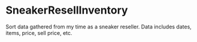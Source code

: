 # SneakerResellInventory
Sort data gathered from my time as a sneaker reseller. Data includes dates, items, price, sell price, etc.

